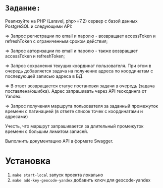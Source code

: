 # `Задание:`

Реализуйте на PHP (Laravel, php>=7.2) сервер с базой данных PostgreSQL и следующими API:

⇒ Запрос регистрации по email и паролю - возвращает accessToken и refreshToken с ограниченным  сроком действия;

⇒ Запрос авторизации по email и паролю - также возвращает accessToken и refreshToken;

⇒ Запрос сохранения текущих координат пользователя. При этом в очередь добавляется задача на  получение адреса по координатам с последующей записью адреса в БД.

⇒ В ответ возвращается статус постановки задачи в очередь (задача поставлена/ошибка). Адрес  запрашивать через API геокодинга от Yandex.

⇒ Запрос получения маршрута пользователя за заданный промежуток времени с пагинацией (в  ответе список точек с координатами и адресами)

Учесть, что маршрут запрашивается за длительный промежуток времени с большим лимитом  записей.

Выполнить документацию API в формате Swagger.

# Установка

1. `make start-local` запуск проекта локально
2. `make add-key-geocode-yandex` добавить ключ для geocode-yandex
